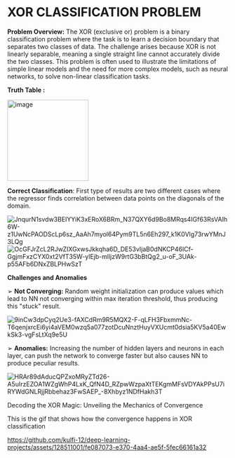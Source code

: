 # XOR CLASSIFICATION PROBLEM

**Problem Overview:**
The XOR (exclusive or) problem is a binary classification problem where the task is to learn a decision boundary that separates two classes of data. The challenge arises because XOR is not linearly separable, meaning a single straight line cannot accurately divide the two classes. This problem is often used to illustrate the limitations of simple linear models and the need for more complex models, such as neural networks, to solve non-linear classification tasks.

**Truth Table :**

<img width="185" alt="image" src="https://github.com/kulfi-12/deep-learning-projects/assets/128511001/b23c317d-ffbe-4d26-883a-45c633b7f465">



**Correct Classification**: First type of results are two different cases where the regressor finds correlation between data points on the diagonals of the domain.

![JnqurN1svdw3BEIYYiK3xERoX6BRm_N37QXY6d9Bo8MRqs4IGf63RsVAIh6W-z1UwNcPAODScLp6sz_AaAh7myol64Pym9TL5n6Eh297_k1K0Vlg73rwYMnJ3LQg](https://github.com/kulfi-12/deep-learning-projects/assets/128511001/609ec7f0-7fd1-42b5-ac2a-ceba44cfa4fb)
![OcGFJrZcL2RJwZIXGxwsJkkqha6D_DE53vIjaB0dNKCP46lCf-GgjmFxzCYX0xt2VfT35W-ylEjb-mlljzW9rtG3bBtQg2_u-oF_3UAk-p55AFb6DNxZBLPHwSzT](https://github.com/kulfi-12/deep-learning-projects/assets/128511001/d6bfcc40-0f6d-48e1-841f-5ff7d064ac91)

****Challenges and Anomalies****

➢ **Not Converging:** Random weight initialization can produce values which lead to NN not
converging within max iteration threshold, thus producing this "stuck" result.


![9inCw3dpCyq2Ue3-fAXCdRm9R5MQX2-F-qLFH3FbxmmNc-T6qenjxrcEi6yi4aVEM0wzq5a077zotDcuNnztHuyVXUcmt0dsia5KV5a40EwkSk3-vgFsLtXq9e5U](https://github.com/kulfi-12/deep-learning-projects/assets/128511001/45bcce99-353d-4299-832c-c95b206ac19b)

➢ **Anomalies:** Increasing the number of hidden layers and neurons in each layer, can push the network to converge faster but also causes NN to produce peculiar results.


![HRAr89dAducQPZxoMRyZTd26-A5uIrzEZOA1WZgWhP4LxK_QfN4D_RZpwWzpaXtTEKgmMFsVDYAkPPsU7iRYWdGNLRjjRbbehaz3FwSAEP_-8Xhbyz1NDfHakh3T](https://github.com/kulfi-12/deep-learning-projects/assets/128511001/c581028a-71d4-4f2e-b0ce-1adddd056a90)

Decoding the XOR Magic: Unveiling the Mechanics of Convergence

This is the gif that shows how the convergence happens in XOR classification

https://github.com/kulfi-12/deep-learning-projects/assets/128511001/fe087073-e370-4aa4-ae5f-5fec66161a32
